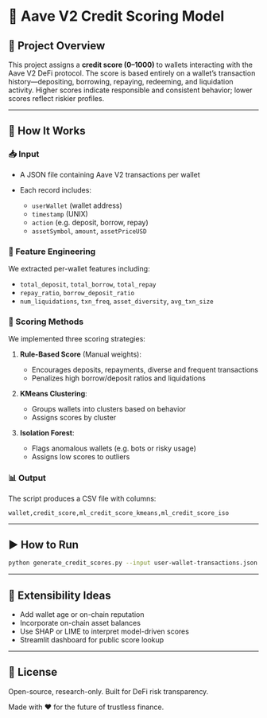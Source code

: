 # 📘 Aave V2 Credit Scoring Model

## 🎯 Project Overview

This project assigns a **credit score (0–1000)** to wallets interacting with the Aave V2 DeFi protocol. The score is based entirely on a wallet’s transaction history—depositing, borrowing, repaying, redeeming, and liquidation activity. Higher scores indicate responsible and consistent behavior; lower scores reflect riskier profiles.

---

## 🧩 How It Works

### 📥 Input

* A JSON file containing Aave V2 transactions per wallet
* Each record includes:

  * `userWallet` (wallet address)
  * `timestamp` (UNIX)
  * `action` (e.g. deposit, borrow, repay)
  * `assetSymbol`, `amount`, `assetPriceUSD`

### 🔧 Feature Engineering

We extracted per-wallet features including:

* `total_deposit`, `total_borrow`, `total_repay`
* `repay_ratio`, `borrow_deposit_ratio`
* `num_liquidations`, `txn_freq`, `asset_diversity`, `avg_txn_size`

### 📐 Scoring Methods

We implemented three scoring strategies:

1. **Rule-Based Score** (Manual weights):

   * Encourages deposits, repayments, diverse and frequent transactions
   * Penalizes high borrow/deposit ratios and liquidations

2. **KMeans Clustering**:

   * Groups wallets into clusters based on behavior
   * Assigns scores by cluster

3. **Isolation Forest**:

   * Flags anomalous wallets (e.g. bots or risky usage)
   * Assigns low scores to outliers

### 📊 Output

The script produces a CSV file with columns:

```
wallet,credit_score,ml_credit_score_kmeans,ml_credit_score_iso
```

---

## ▶️ How to Run

```bash
python generate_credit_scores.py --input user-wallet-transactions.json --output wallet_scores_with_ml.csv
```

---

## 🔬 Extensibility Ideas

* Add wallet age or on-chain reputation
* Incorporate on-chain asset balances
* Use SHAP or LIME to interpret model-driven scores
* Streamlit dashboard for public score lookup

---

## 🧾 License

Open-source, research-only. Built for DeFi risk transparency.

Made with ❤️ for the future of trustless finance.
